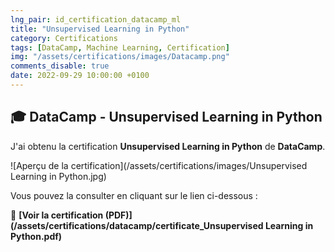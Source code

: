 ```yaml
---
lng_pair: id_certification_datacamp_ml
title: "Unsupervised Learning in Python"
category: Certifications
tags: [DataCamp, Machine Learning, Certification]
img: "/assets/certifications/images/Datacamp.png"
comments_disable: true
date: 2022-09-29 10:00:00 +0100
---
```


## 🎓 DataCamp - Unsupervised Learning in Python

J'ai obtenu la certification **Unsupervised Learning in Python** de **DataCamp**.

![Aperçu de la certification](/assets/certifications/images/Unsupervised Learning in Python.jpg)  

Vous pouvez la consulter en cliquant sur le lien ci-dessous :

📜 **[Voir la certification (PDF)](/assets/certifications/datacamp/certificate_Unsupervised Learning in Python.pdf)** 
